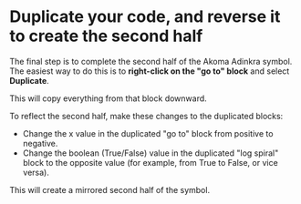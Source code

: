 # Duplicate your code, and reverse it to create the second half

The final step is to complete the second half of the Akoma Adinkra symbol. The easiest way to do this is to **right-click on the "go to" block** and select **Duplicate**.

This will copy everything from that block downward.

To reflect the second half, make these changes to the duplicated blocks:

- Change the x value in the duplicated "go to" block from positive to negative.
- Change the boolean (True/False) value in the duplicated "log spiral" block to the opposite value (for example, from True to False, or vice versa).

This will create a mirrored second half of the symbol.
